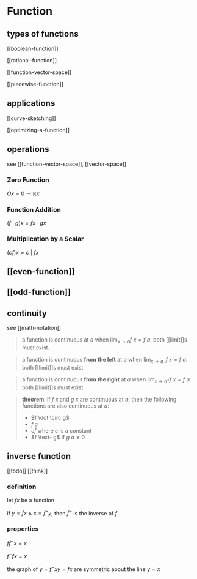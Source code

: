 # Function

## types of functions

[[boolean-function]]

[[rational-function]]

[[function-vector-space]]

[[piecewise-function]]

## applications

[[curve-sketching]]

[[optimizing-a-function]]

## operations

see [[function-vector-space]], [[vector-space]]

### Zero Function

$O x = 0 \dashv \mathbb R x$

### Function Addition

$(f \cdot g) x = fx \cdot gx$

### Multiplication by a Scalar

$(cf) x = c\ |\ f x$

## [[even-function]]

## [[odd-function]]

## continuity

see [[math-notation]]

> a function is continuous at $a$ when $\lim_{x \to a} f\ x = f\ a$. both [[limit]]s must exist.

> a function is continuous **from the left** at $a$ when $\lim_{x \to a^-} f\ x = f\ a$. both [[limit]]s must exist

> a function is continuous **from the right** at $a$ when $\lim_{x \to a^+} f\ x = f\ a$. both [[limit]]s must exist

> **theorem**: if $f\ x$ and $g\ x$ are continuous at $a$, then the following functions are also continuous at $a$:
>
> - $f \dot \circ g$
> - $f'g$
> - $c f$ where $c$ is a constant
> - $f \text- g$ if $g\ a \ne 0$

## inverse function

[[todo]] [[think]]

### definition

let $f x$ be a function

if $y = f x \land x = f^- y$, then $f^-$ is the inverse of $f$

### properties

$f f^- x = x$

$f ^- f x = x$

the graph of $y = f^- x$$y = f x$ are symmetric about the line $y = x$
